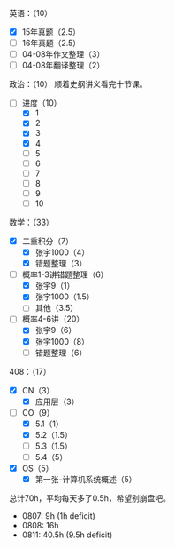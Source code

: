 
英语：（10）
- [x] 15年真题（2.5）
- [ ] 16年真题（2.5）
- [ ] 04-08年作文整理（3）
- [ ] 04-08年翻译整理（2）

政治：（10）
顺着史纲讲义看完十节课。
- [ ] 进度（10）
	- [x] 1
	- [x] 2
	- [x] 3
	- [x] 4
	- [ ] 5
	- [ ] 6
	- [ ] 7
	- [ ] 8
	- [ ] 9
	- [ ] 10

数学：（33）
- [x] 二重积分（7）
	- [x] 张宇1000（4）
	- [x] 错题整理（3）
- [ ] 概率1-3讲错题整理（6）
	- [x] 张宇9（1）
	- [x] 张宇1000（1.5）
	- [ ] 其他（3.5）
- [ ] 概率4-6讲（20）
	- [x] 张宇9（6）
	- [x] 张宇1000（8）
	- [ ] 错题整理（6）

408：（17）
- [x] CN（3）
	- [x] 应用层（3）
- [ ] CO（9）
	- [x] 5.1（1）
	- [x] 5.2（1.5）
	- [ ] 5.3（1.5）
	- [ ] 5.4（5）
- [x] OS（5）
	- [x] 第一张-计算机系统概述（5）

总计70h，平均每天多了0.5h，希望别崩盘吧。

- 0807: 9h (1h deficit)
- 0808: 16h
- 0811: 40.5h (9.5h deficit)